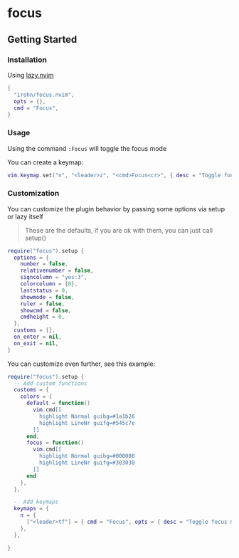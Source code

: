 # focus

## Getting Started

### Installation

Using [lazy.nvim](https://github.com/folke/lazy.nvim)
```lua
{
  "irohn/focus.nvim",
  opts = {},
  cmd = "Focus",
}
```

### Usage

Using the command `:Focus` will toggle the focus mode

You can create a keymap:
```lua
vim.keymap.set("n", "<leader>z", "<cmd>Focus<cr>", { desc = "Toggle focus mode" })
```

### Customization

You can customize the plugin behavior by passing some options via setup or lazy itself
> These are the defaults, if you are ok with them, you can just call setup()
```lua
require("focus").setup {
  options = {
    number = false,
    relativenumber = false,
    signcolumn = "yes:3",
    colorcolumn = {0},
    laststatus = 0,
    showmode = false,
    ruler = false,
    showcmd = false,
    cmdheight = 0,
  },
  customs = {},
  on_enter = nil,
  on_exit = nil,
}
```

You can customize even further, see this example:
```lua
require("focus").setup {
  -- Add custom functions
  customs = {
    colors = {
      default = function()
        vim.cmd[[
          highlight Normal guibg=#1a1b26
          highlight LineNr guifg=#545c7e
        ]]
      end,
      focus = function()
        vim.cmd[[
          highlight Normal guibg=#000000
          highlight LineNr guifg=#303030
        ]]
      end
    },
  },

  -- Add keymaps
  keymaps = {
    n = {
      ["<leader>tf"] = { cmd = "Focus", opts = { desc = "Toggle focus mode" } },
    },
  },

}
```
